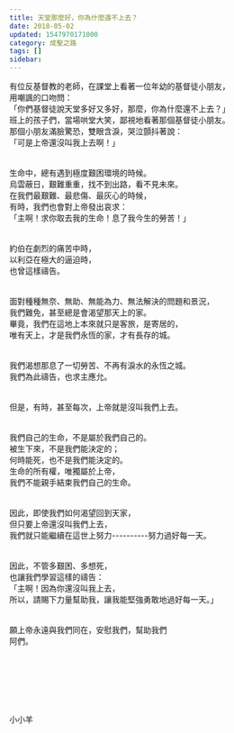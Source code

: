 ```yaml
---
title: 天堂那麼好，你為什麼還不上去？
date: 2018-05-02
updated: 1547970171000
category: 成聖之路
tags: []
sidebar: 
---
```


<p>有位反基督教的老師，在課堂上看著一位年幼的基督徒小朋友，<br/>用嘲諷的口吻問：<br/>「你們基督徒說天堂多好又多好，那麼，你為什麼還不上去？」<br/>班上的孩子們，當場哄堂大笑，鄙視地看著那個基督徒小朋友。<br/>那個小朋友滿臉驚恐，雙眼含淚，哭泣顫抖著說：<br/>「可是上帝還沒叫我上去啊！」<br/><!--more--><br/><br/>生命中，總有遇到極度艱困環境的時候。<br/>烏雲蔽日，艱難重重，找不到出路，看不見未來。<br/>在我們最艱難、最悲傷、最灰心的時候，<br/>有時，我們也會對上帝發出哀求：<br/>「主啊！求你取去我的生命！息了我今生的勞苦！」<br/><br/><br/>約伯在劇烈的痛苦中時，<br/>以利亞在極大的逼迫時，<br/>也曾這樣禱告。<br/><br/><br/>面對種種無奈、無助、無能為力、無法解決的問題和景況，<br/>我們難免，甚至總是會渴望那天上的家。<br/>畢竟，我們在這地上本來就只是客旅，是寄居的，<br/>唯有天上，才是我們永恆的家，才有長存的城。<br/><br/><br/>我們渴想那息了一切勞苦、不再有淚水的永恆之城。<br/>我們為此禱告，也求主應允。<br/><br/><br/>但是，有時，甚至每次，上帝就是沒叫我們上去。<br/><br/><br/>我們自己的生命，不是屬於我們自己的。<br/>被生下來，不是我們能決定的；<br/>何時能死，也不是我們能決定的。<br/>生命的所有權，唯獨屬於上帝，<br/>我們不能親手結束我們自己的生命。<br/><br/><br/>因此，即使我們如何渴望回到天家，<br/>但只要上帝還沒叫我們上去，<br/>我們就只能繼續在這世上努力----------努力過好每一天。<br/><br/><br/>因此，不管多艱困、多想死，<br/>也讓我們學習這樣的禱告：<br/>「主啊！因為你還沒叫我上去，<br/>所以，請賜下力量幫助我，讓我能堅強勇敢地過好每一天。」<br/><br/><br/>願上帝永遠與我們同在，安慰我們，幫助我們<br/>阿們。<br/><br/><br/><br/><br/><br/><br/><br/>小小羊<br/><br/><br/><br/></p>